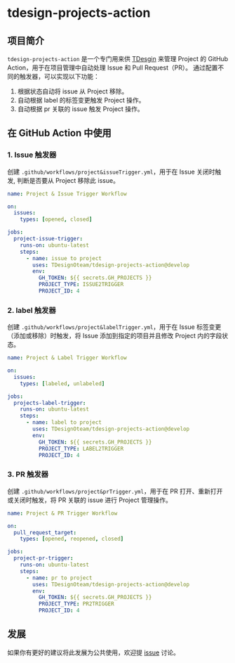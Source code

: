 # tdesign-projects-action

## 项目简介

`tdesign-projects-action` 是一个专门用来供 [TDesgin](https://github.com/Tencent/tdesign) 来管理 Project 的 GitHub Action，用于在项目管理中自动处理 Issue 和 Pull Request（PR）。
通过配置不同的触发器，可以实现以下功能：

1. 根据状态自动将 issue 从 Project 移除。
2. 自动根据 label 的标签变更触发 Project 操作。
3. 自动根据 pr 关联的 issue 触发 Project 操作。

## 在 GitHub Action 中使用

### 1. Issue 触发器

创建 `.github/workflows/project&issueTrigger.yml`，用于在 Issue 关闭时触发, 判断是否要从 Project 移除此 issue。

```yml
name: Project & Issue Trigger Workflow

on:
  issues:
    types: [opened, closed]

jobs:
  project-issue-trigger:
    runs-on: ubuntu-latest
    steps:
      - name: issue to project
        uses: TDesignOteam/tdesign-projects-action@develop
        env:
          GH_TOKEN: ${{ secrets.GH_PROJECTS }}
          PROJECT_TYPE: ISSUE2TRIGGER
          PROJECT_ID: 4
```

### 2. label 触发器

创建 `.github/workflows/project&labelTrigger.yml`，用于在 Issue 标签变更（添加或移除）时触发，将 Issue 添加到指定的项目并且修改 Project 内的字段状态。

```yml
name: Project & Label Trigger Workflow

on:
  issues:
    types: [labeled, unlabeled]

jobs:
  projects-label-trigger:
    runs-on: ubuntu-latest
    steps:
      - name: label to project
        uses: TDesignOteam/tdesign-projects-action@develop
        env:
          GH_TOKEN: ${{ secrets.GH_PROJECTS }}
          PROJECT_TYPE: LABEL2TRIGGER
          PROJECT_ID: 4
```

### 3. PR 触发器

创建 `.github/workflows/project&prTrigger.yml`，用于在 PR 打开、重新打开或关闭时触发，将 PR 关联的 issue 进行 Project 管理操作。

```yml
name: Project & PR Trigger Workflow

on:
  pull_request_target:
    types: [opened, reopened, closed]

jobs:
  project-pr-trigger:
    runs-on: ubuntu-latest
    steps:
      - name: pr to project
        uses: TDesignOteam/tdesign-projects-action@develop
        env:
          GH_TOKEN: ${{ secrets.GH_PROJECTS }}
          PROJECT_TYPE: PR2TRIGGER
          PROJECT_ID: 4
```

## 发展

如果你有更好的建议将此发展为公共使用，欢迎提 [issue](https://github.com/TDesignOteam/tdesign-projects-action/issues) 讨论。
